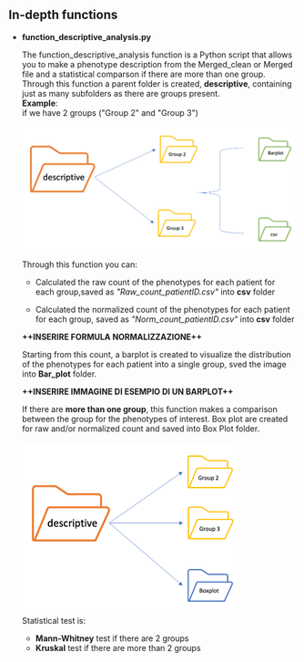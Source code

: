 ## In-depth functions
- **function_descriptive_analysis.py**

    The function_descriptive_analysis function is a Python script that allows you to make a phenotype description from the Merged_clean or Merged file and a statistical comparson if there are more than one group.<br>
    Through this function a parent folder is created, **descriptive**, containing just as many subfolders as there are groups present.<br>
    **Example**:<br> if we have 2 groups ("Group 2" and "Group 3")

    <img src="subfolder.png">


    Through this function you can:

    - Calculated the raw count of the phenotypes for each patient for each group,saved as *"Raw_count_patientID.csv"* into **csv** folder

    - Calculated the normalized count of the phenotypes for each patient for each group, saved as *"Norm_count_patientID.csv"* into **csv** folder<br>

    **++INSERIRE FORMULA NORMALIZZAZIONE++**<br>

    Starting from this count, a barplot is created to visualize the distribution of the phenotypes for each patient into a single group, sved the image into **Bar_plot** folder.

    **++INSERIRE IMMAGINE DI ESEMPIO DI UN BARPLOT++**

    If there are **more than one group**, this function makes a comparison between the group for the phenotypes of interest. Box plot are created for raw and/or normalized count and saved into Box Plot folder.<br>
    <br>
    <img src="boxplot_folder.png" height=300>
    <br>
    Statistical test is:
    - **Mann-Whitney** test if there are 2 groups
    - **Kruskal** test if there are more than 2 groups


    


   